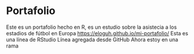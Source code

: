 # Portafolio
Este es un portafolio hecho en R,
es un estudio sobre la asistecia a los estadios de fútbol en Europa
https://eloguh.github.io/mi-portafolio/
Esta es una línea de RStudio
Línea agregada desde GitHub
Ahora estoy en una rama
